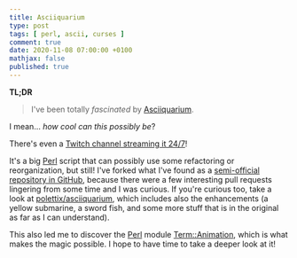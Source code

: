 ```yaml
---
title: Asciiquarium
type: post
tags: [ perl, ascii, curses ]
comment: true
date: 2020-11-08 07:00:00 +0100
mathjax: false
published: true
---
```


**TL;DR**

> I've been totally *fascinated* by [Asciiquarium][].

I mean... *how cool can this possibly be*?

<script id="asciicast-370611" src="https://asciinema.org/a/370611.js" async></script>

There's even a [Twitch channel streaming it 24/7][twitch]!

It's a big [Perl][] script that can possibly use some refactoring or
reorganization, but still! I've forked what I've found as a
[semi-official repository in GitHub][], because there were a few
interesting pull requests lingering from some time and I was curious. If
you're curious too, take a look at [polettix/asciiquarium][], which
includes also the enhancements (a yellow submarine, a sword fish, and
some more stuff that is in the original as far as I can understand).

This also led me to discover the [Perl][] module [Term::Animation][],
which is what makes the magic possible. I hope to have time to take a
deeper look at it!

[Asciiquarium]: https://robobunny.com/projects/asciiquarium/html/
[twitch]: https://www.twitch.tv/asciiquarium
[semi-official repository in GitHub]: https://github.com/cmatsuoka/asciiquarium
[polettix/asciiquarium]: https://github.com/polettix/asciiquarium
[Term::Animation]: https://metacpan.org/pod/Term::Animation
[Perl]: https://www.perl.org/
